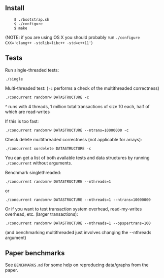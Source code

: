 Install
-------
```
    $ ./bootstrap.sh
    $ ./configure
    $ make
```
(NOTE: if you are using OS X you should probably run `./configure CXX='clang++ -stdlib=libc++ -std=c++11'`)

Tests
-----
Run single-threaded tests:

`./single`

Multi-threaded test: (`-c` performs a check of the multithreaded correctness)

`./concurrent randomrw DATASTRUCTURE -c`

^ runs with 4 threads, 1 million total transactions of size 10 each, half of 
which are read-writes

If this is too fast:

`./concurrent randomrw DATASTRUCTURE --ntrans=10000000 -c`

Check delete multithreaded correctness (not applicable for arrays):

`./concurrent xordelete DATASTRUCTURE -c`

You can get a list of both available tests and data structures by
running `./concurrent` without arguments.

Benchmark singlethreaded:

`./concurrent randomrw DATASTRUCTURE --nthreads=1`

or

`./concurrent randomrw DATASTRUCTURE --nthreads=1 --ntrans=10000000`

Or if you want to test transaction system overhead, read-my-writes overhead, 
etc. (larger transactions):

`./concurrent randomrw DATASTRUCTURE --nthreads=1 --opspertrans=100`

(and benchmarking multithreaded just involves changing the --nthreads argument)

Paper benchmarks
----------------
See `BENCHMARKS.md` for some help on reproducing data/graphs from the paper.
